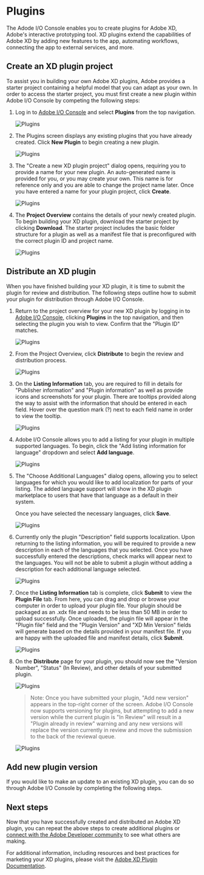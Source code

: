 # Plugins

The Adode I/O Console enables you to create plugins for Adobe XD, Adobe's interactive prototyping tool. XD plugins extend the capabilities of Adobe XD by adding new features to the app, automating workflows, connecting the app to external services, and more.

## Create an XD plugin project

To assist you in building your own Adobe XD plugins, Adobe provides a starter project containing a helpful model that you can adapt as your own. In order to access the starter project, you must first create a new plugin within Adobe I/O Console by competing the following steps:

1. Log in to [Adobe I/O Console](https://console.adobe.io) and select **Plugins** from the top navigation.

    ![Plugins](img/console_plugins_landing.png)

2. The Plugins screen displays any existing plugins that you have already created. Click **New Plugin** to begin creating a new plugin.
    
    ![Plugins](img/console_plugins.png) 

3. The "Create a new XD plugin project" dialog opens, requiring you to provide a name for your new plugin. An auto-generated name is provided for you, or you may create your own. This name is for reference only and you are able to change the project name later. Once you have entered a name for your plugin project, click **Create**.
    
    ![Plugins](img/console_plugins_create.png) 

4. The **Project Overview** contains the details of your newly created plugin. To begin building your XD plugin, download the starter project by clicking **Download**. The starter project includes the basic folder structure for a plugin as well as a manifest file that is preconfigured with the correct plugin ID and project name.
    
    ![Plugins](img/console_plugins_project_overview.png)

## Distribute an XD plugin

When you have finished building your XD plugin, it is time to submit the plugin for review and distribution. The following steps outline how to submit your plugin for distribution through Adobe I/O Console.

1. Return to the project overview for your new XD plugin by logging in to [Adobe I/O Console](https://console.adobe.io), clicking **Plugins** in the top navigation, and then selecting the plugin you wish to view. Confirm that the "Plugin ID" matches.

    ![Plugins](img/console_plugins_landing_project.png)

2. From the Project Overview, click **Distribute** to begin the review and distribution process.

    ![Plugins](img/console_plugins_distribute.png)

3. On the **Listing Information** tab, you are required to fill in details for "Publisher information" and "Plugin information" as well as provide icons and screenshots for your plugin. There are tooltips provided along the way to assist with the information that should be entered in each field. Hover over the question mark (?) next to each field name in order to view the tooltip. 

    ![Plugins](img/console_plugins_listing_info.png)

4. Adobe I/O Console allows you to add a listing for your plugin in multiple supported languages. To begin, click the "Add listing information for language" dropdown and select **Add language**.

    ![Plugins](img/console_plugins_distribute_add_language.png)

5. The "Choose Additional Languages" dialog opens, allowing you to select languages for which you would like to add localization for parts of your listing. The added language support will show in the XD plugin marketplace to users that have that language as a default in their system.

    Once you have selected the necessary languages, click **Save**.

    ![Plugins](img/console_plugins_listing_language.png)

6. Currently only the plugin "Description" field supports localization. Upon returning to the listing information, you will be required to provide a new description in each of the languages that you selected. Once you have successfully entered the descriptions, check marks will appear next to the languages. You will not be able to submit a plugin without adding a description for each additional language selected.

    ![Plugins](img/console_plugins_distribute_localization_complete.png)

4. Once the **Listing Information** tab is complete, click **Submit** to view the **Plugin File** tab. From here, you can drag and drop or browse your computer in order to upload your plugin file. Your plugin should be packaged as an .xdx file and needs to be less than 50 MB in order to upload successfully. Once uploaded, the plugin file will appear in the "Plugin file" field and the "Plugin Version" and "XD Min Version" fields will generate based on the details provided in your manifest file. If you are happy with the uploaded file and manifest details, click **Submit**.

    ![Plugins](img/console_plugins_distribute_plugin_file.png)

5. On the **Distribute** page for your plugin, you should now see the "Version Number", "Status" (In Review), and other details of your submitted plugin.    

    ![Plugins](img/console_plugins_distribute_in_review.png)

    > Note: Once you have submitted your plugin, "Add new version" appears in the top-right corner of the screen. Adobe I/O Console now supports versioning for plugins, but attempting to add a new version while the current plugin is "In Review" will result in a "Plugin already in review" warning and any new versions will replace the version currently in review and move the submission to the back of the reviewal queue.

    ![Plugins](img/console_plugins_add_new_version_review.png)

## Add new plugin version

If you would like to make an update to an existing XD plugin, you can do so through Adobe I/O Console by completing the following steps.



## Next steps

Now that you have successfully created and distributed an Adobe XD plugin, you can repeat the above steps to create additional plugins or [connect with the Adobe Developer community](https://adobexdplatform.com/plugin-docs/community.html) to see what others are making.

For additional information, including resources and best practices for marketing your XD plugins, please visit the [Adobe XD Plugin Documentation](https://adobexdplatform.com/plugin-docs/).